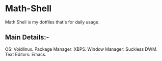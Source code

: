 # Math-Shell
Math Shell is my dotfiles that's for daily usage.

## Main Details:-
   OS: Voidlinux.
   Package Manager: XBPS.
   Window Manager: Suckless DWM.
   Text Editors: Emacs.

